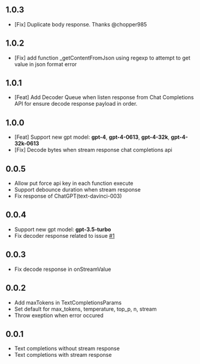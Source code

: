 ## 1.0.3

* [Fix] Duplicate body response. Thanks @chopper985

## 1.0.2

* [Fix] add function _getContentFromJson using regexp to attempt to get value in json format error

## 1.0.1

* [Feat] Add Decoder Queue when listen response from Chat Completions API for ensure decode response payload in order.

## 1.0.0

* [Feat] Support new gpt model: **gpt-4**, **gpt-4-0613**, **gpt-4-32k**, **gpt-4-32k-0613** 
* [Fix] Decode bytes when stream response chat completions api

## 0.0.5

* Allow put force api key in each function execute
* Support debounce duration when stream response
* Fix response of ChatGPT(text-davinci-003)

## 0.0.4

* Support new gpt model: **gpt-3.5-turbo**
* Fix decoder response related to issue [#1](https://github.com/lambiengcode/chatgpt_completions/issues/1)

## 0.0.3

* Fix decode response in onStreamValue

## 0.0.2

* Add maxTokens in TextCompletionsParams
* Set default for max_tokens, temperature, top_p, n, stream 
* Throw exeption when error occured

## 0.0.1

* Text completions without stream response
* Text completions with stream response
